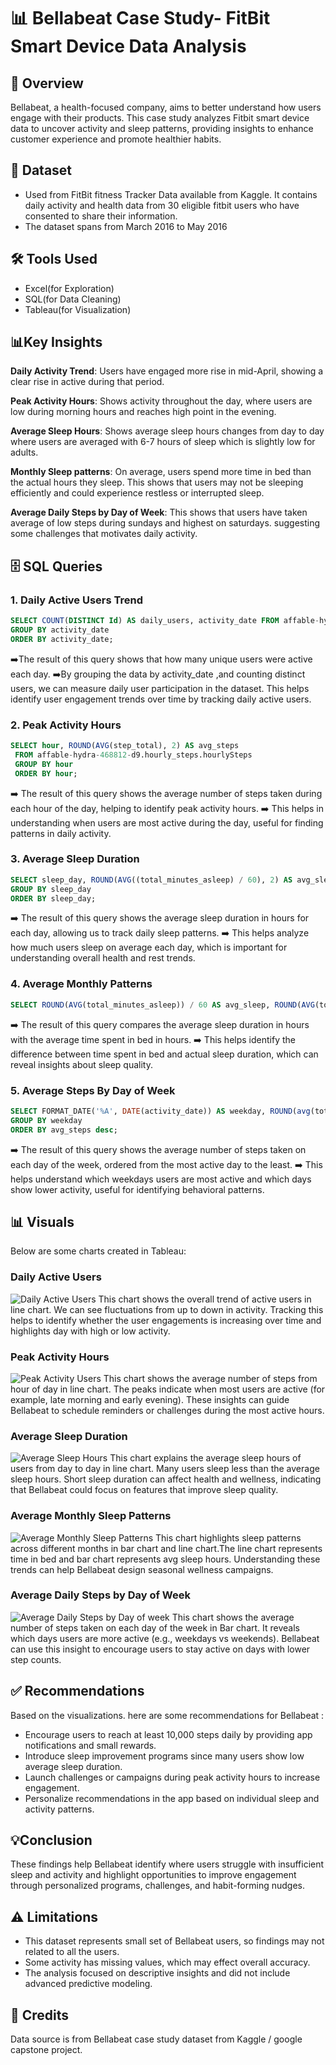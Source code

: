 # 📊 Bellabeat Case Study- FitBit Smart Device Data Analysis

## 📌 Overview
Bellabeat, a health-focused company, aims to better understand how users engage with their products. This case study analyzes Fitbit smart device data to uncover activity and sleep patterns, providing insights to enhance customer experience and promote healthier habits.

## 📁 Dataset
- Used from FitBit fitness Tracker Data available from Kaggle. It contains daily activity and health data from 30 eligible fitbit users who have consented to share their information.
- The dataset spans from March 2016 to May 2016

## 🛠️ Tools Used
- Excel(for Exploration)
- SQL(for Data Cleaning)
- Tableau(for Visualization)

## 📊Key Insights
**Daily Activity Trend**: Users have engaged more rise in mid-April, showing a clear rise in active during that period.

**Peak Activity Hours**: Shows activity throughout the day, where users are low during morning hours and reaches high point in the evening.

**Average Sleep Hours**: Shows average sleep hours changes from day to day where users are averaged with 6-7 hours of sleep which is slightly low for adults.

**Monthly Sleep patterns**: On average, users spend more time in bed than the actual hours they sleep. This shows that users may not be sleeping efficiently and could experience restless or interrupted sleep.

**Average Daily Steps by Day of Week**: This shows that users have taken average of low steps during sundays and highest on saturdays. suggesting some challenges that motivates daily activity.

## 🗄️ SQL Queries
### 1. Daily Active Users Trend
```sql
SELECT COUNT(DISTINCT Id) AS daily_users, activity_date FROM affable-hydra-468812-d9.daily_activity.dailyActivity
GROUP BY activity_date
ORDER BY activity_date;
```
 ➡️The result of this query shows that how many unique users were active each day.
 ➡️By grouping the data by activity_date ,and counting distinct users, we can measure daily user participation in the dataset. This helps identify user engagement trends over time by tracking daily active users.

### 2. Peak Activity Hours
```sql
SELECT hour, ROUND(AVG(step_total), 2) AS avg_steps
 FROM affable-hydra-468812-d9.hourly_steps.hourlySteps
 GROUP BY hour
 ORDER BY hour;
```
➡️ The result of this query shows the average number of steps taken during each hour of the day, helping to identify peak activity hours.
➡️ This helps in understanding when users are most active during the day, useful for finding patterns in daily activity.

### 3. Average Sleep Duration
```sql
SELECT sleep_day, ROUND(AVG((total_minutes_asleep) / 60), 2) AS avg_sleep_hours FROM affable-hydra-468812-d9.sleep_day.sleepDay
GROUP BY sleep_day
ORDER BY sleep_day;
```
➡️ The result of this query shows the average sleep duration in hours for each day, allowing us to track daily sleep patterns.
➡️ This helps analyze how much users sleep on average each day, which is important for understanding overall health and rest trends.

### 4. Average Monthly Patterns
```sql
SELECT ROUND(AVG(total_minutes_asleep)) / 60 AS avg_sleep, ROUND(AVG(total_time_in_bed)) / 60 AS avg_time_in_bed FROM affable-hydra-468812-d9.sleep_day.sleepDay;
```
➡️ The result of this query compares the average sleep duration in hours with the average time spent in bed in hours.
➡️ This helps identify the difference between time spent in bed and actual sleep duration, which can reveal insights about sleep quality.

### 5. Average Steps By Day of Week
```sql
SELECT FORMAT_DATE('%A', DATE(activity_date)) AS weekday, ROUND(avg(total_steps)) AS avg_steps FROM affable-hydra-468812-d9.daily_activity.dailyActivity
GROUP BY weekday
ORDER BY avg_steps desc;
```
➡️ The result of this query shows the average number of steps taken on each day of the week, ordered from the most active day to the least.
➡️ This helps understand which weekdays users are most active and which days show lower activity, useful for identifying behavioral patterns.

## 📊 Visuals
Below are some charts created in Tableau:

### Daily Active Users
![Daily Active Users](daily-active-users-trend.png)
This chart shows the overall trend of active users in line chart. We can see fluctuations from up to down in activity. Tracking this helps to identify  whether the user engagements is increasing over time and highlights day with high or low activity.

### Peak Activity Hours
![Peak Activity Users](peak-activity-hours.png)
This chart shows the average number of steps from hour of day in line chart. The peaks indicate when most users are active (for example, late morning and early evening). These insights can guide Bellabeat to schedule reminders or challenges during the most active hours.  


### Average Sleep Duration
![Average Sleep Hours](average-sleep-duration.png)
This chart explains the average sleep hours of users from day to day in line chart. Many users sleep less than the average sleep hours. Short sleep duration can affect health and wellness, indicating that Bellabeat could focus on features that improve sleep quality.  


### Average Monthly Sleep Patterns
![Average Monthly Sleep Patterns](avg-sleep-vs-time-in-bed.png)
This chart highlights sleep patterns across different months in bar chart and line chart.The line chart represents time in bed and bar chart represents avg sleep hours. Understanding these trends can help Bellabeat design seasonal wellness campaigns.

### Average Daily Steps by Day of Week
![Average Daily Steps by Day of week](avg-steps-by-week.png)
This chart shows the average number of steps taken on each day of the week in Bar chart. It reveals which days users are more active (e.g., weekdays vs weekends). Bellabeat can use this insight to encourage users to stay active on days with lower step counts.  

## ✅ Recommendations
Based on the visualizations. here are some recommendations for Bellabeat :
- Encourage users to reach at least 10,000 steps daily by providing app notifications and small rewards.
- Introduce sleep improvement programs since many users show low average sleep duration.  
- Launch challenges or campaigns during peak activity hours to increase engagement.  
- Personalize recommendations in the app based on individual sleep and activity patterns.  

## 💡Conclusion
These findings help Bellabeat identify where users struggle with insufficient sleep and activity and highlight opportunities to improve engagement through personalized programs, challenges, and habit-forming nudges.

## ⚠️ Limitations
- This dataset represents small set of Bellabeat users, so findings may not related to all the users.
- Some activity has missing values, which may effect overall accuracy.
- The analysis focused on descriptive insights and did not include advanced predictive modeling.

## 🙏 Credits
Data source is from Bellabeat case study dataset from Kaggle / google capstone project.














